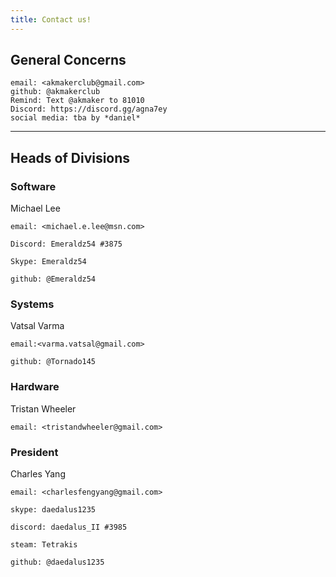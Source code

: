 ```yaml
---
title: Contact us!
---
```

## General Concerns

    email: <akmakerclub@gmail.com>
    github: @akmakerclub
    Remind: Text @akmaker to 81010
    Discord: https://discord.gg/agna7ey
    social media: tba by *daniel*
    
---

## Heads of Divisions

### Software

Michael Lee

    email: <michael.e.lee@msn.com>
    
    Discord: Emeraldz54 #3875
    
    Skype: Emeraldz54
    
    github: @Emeraldz54
    
### Systems

Vatsal Varma

    email:<varma.vatsal@gmail.com>
    
    github: @Tornado145
    
### Hardware

Tristan Wheeler

    email: <tristandwheeler@gmail.com>
    
### President
Charles Yang

    email: <charlesfengyang@gmail.com>
    
    skype: daedalus1235
    
    discord: daedalus_II #3985
    
    steam: Tetrakis
    
    github: @daedalus1235
